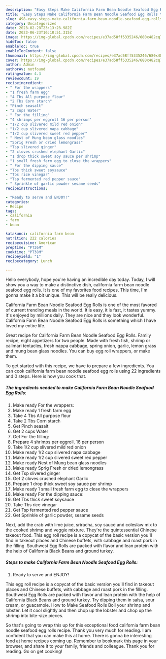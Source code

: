 ```yaml
---
description: "Easy Steps Make California Farm Bean Noodle Seafood Egg Rolls the Very Delicious"
title: "Easy Steps Make California Farm Bean Noodle Seafood Egg Rolls the Very Delicious"
slug: 498-easy-steps-make-california-farm-bean-noodle-seafood-egg-rolls-the-very-delicious
category: Uncategorized
date: 2023-02-28T23:13:23.982Z
date: 2023-06-23T16:10:51.315Z
image: https://img-global.cpcdn.com/recipes/e37ad58ff5335246/680x482cq70/california-farm-bean-noodle-seafood-egg-rolls-recipe-main-photo.jpg
hideToc: false
enableToc: true
enableTocContent: false
thumbnail: https://img-global.cpcdn.com/recipes/e37ad58ff5335246/680x482cq70/california-farm-bean-noodle-seafood-egg-rolls-recipe-main-photo.jpg
cover: https://img-global.cpcdn.com/recipes/e37ad58ff5335246/680x482cq70/california-farm-bean-noodle-seafood-egg-rolls-recipe-main-photo.jpg
author: Admin
authorAv: notfound
ratingvalue: 4.3
reviewcount: 19
recipeingredient:
- " For the wrappers"
- "1 fresh farm egg"
- "4 Tbs All purpose flour"
- "2 Tbs Corn starch"
- "Pinch seasalt"
- "2 cups Water"
- " For the filling"
- "4 shrimps per eggroll 16 per person"
- "1/2 cup slivered mild red onion"
- "1/2 cup slivered napa cabbage"
- "1/2 cup slivered sweet red pepper"
- " Nest of Mung bean glass noodles"
- "Sprig Fresh or dried lemongrass"
- "Tsp slivered ginger"
- "2 cloves crushed elephant Garlic"
- "1 drop thick sweet soy sauce per shrimp"
- "1 small fresh farm egg to close the wrappers"
- " For the dipping sauce"
- "Tbs thick sweet soysauce"
- "Tbs rice vinegar"
- "Tsp fermented red pepper sauce"
- " Sprinkle of garlic powder sesame seeds"
recipeinstructions:

- "Ready to serve and ENJOY!"
categories:
- Recipe
tags:
- california
- farm
- bean

katakunci: california farm bean 
nutrition: 222 calories
recipecuisine: American
preptime: "PT36M"
cooktime: "PT38M"
recipeyield: "1"
recipecategory: Lunch

---
```



Hello everybody, hope you're having an incredible day today. Today, I will show you a way to make a distinctive dish, california farm bean noodle seafood egg rolls. It is one of my favorites food recipes. This time, I'm gonna make it a bit unique. This will be really delicious.

California Farm Bean Noodle Seafood Egg Rolls is one of the most favored of current trending meals in the world. It is easy, it is fast, it tastes yummy. It's enjoyed by millions daily. They are nice and they look wonderful. California Farm Bean Noodle Seafood Egg Rolls is something which I have loved my entire life.

Great recipe for California Farm Bean Noodle Seafood Egg Rolls. Family recipe, eight appetizers for two people. Made with fresh fish, shrimp or calimari tentacles, fresh nappa cabbage, spring onion, garlic, lemon grass and mung bean glass noodles. You can buy egg roll wrappers, or make them.


To get started with this recipe, we have to prepare a few ingredients. You can cook california farm bean noodle seafood egg rolls using 22 ingredients and 0 steps. Here is how you cook that.

<!--inarticleads1-->

##### The ingredients needed to make California Farm Bean Noodle Seafood Egg Rolls:

1. Make ready  For the wrappers:
1. Make ready 1 fresh farm egg
1. Take 4 Tbs All purpose flour
1. Take 2 Tbs Corn starch
1. Get Pinch seasalt
1. Get 2 cups Water
1. Get  For the filling:
1. Prepare 4 shrimps per eggroll, 16 per person
1. Take 1/2 cup slivered mild red onion
1. Make ready 1/2 cup slivered napa cabbage
1. Make ready 1/2 cup slivered sweet red pepper
1. Make ready  Nest of Mung bean glass noodles
1. Make ready Sprig Fresh or dried lemongrass
1. Get Tsp slivered ginger
1. Get 2 cloves crushed elephant Garlic
1. Prepare 1 drop thick sweet soy sauce per shrimp
1. Make ready 1 small fresh farm egg to close the wrappers
1. Make ready  For the dipping sauce:
1. Get Tbs thick sweet soysauce
1. Take Tbs rice vinegar
1. Get Tsp fermented red pepper sauce
1. Get  Sprinkle of garlic powder, sesame seeds


Next, add the crab with lime juice, sriracha, soy sauce and coleslaw mix to the cooked shrimp and veggie mixture. They&#39;re the quintessential Chinese takeout food. This egg roll recipe is a copycat of the basic version you&#39;ll find in takeout places and Chinese buffets, with cabbage and roast pork in the filling. Southwest Egg Rolls are packed with flavor and lean protein with the help of California Black Beans and ground turkey. 

<!--inarticleads2-->

##### Steps to make California Farm Bean Noodle Seafood Egg Rolls:


1. Ready to serve and ENJOY!

This egg roll recipe is a copycat of the basic version you&#39;ll find in takeout places and Chinese buffets, with cabbage and roast pork in the filling. Southwest Egg Rolls are packed with flavor and lean protein with the help of California Black Beans and ground turkey. Try dipping them in salsa, sour cream, or guacamole. How to Make Seafood Rolls Boil your shrimp and lobster. Let it cool slightly and then chop up the lobster and chop up the shrimp into bite-size pieces. 

So that's going to wrap this up for this exceptional food california farm bean noodle seafood egg rolls recipe. Thank you very much for reading. I am confident that you can make this at home. There is gonna be interesting food at home recipes coming up. Remember to bookmark this page in your browser, and share it to your family, friends and colleague. Thank you for reading. Go on get cooking!
